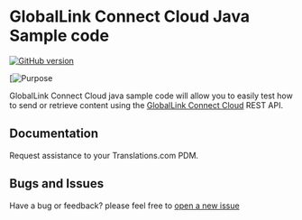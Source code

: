 # GlobalLink Connect Cloud Java Sample code

[![GitHub version](https://img.shields.io/badge/build-passing-green.svg)](https://github.com/translations-com/globallink-connect-cloud-sample-java)

[![Purpose](https://img.shields.io/badge/sample-code-orange.svg)

GlobalLink Connect Cloud java sample code will allow you to easily test how to send or retrieve content using the [GlobalLink Connect Cloud](http://www.translations.com/globallink/products/globallink_connect.html) REST API.

## Documentation

Request assistance to your Translations.com PDM.

## Bugs and Issues

Have a bug or feedback? please feel free to [open a new issue](https://github.com/translations-com/globallink-connect-cloud-sample-java/issues/new)





